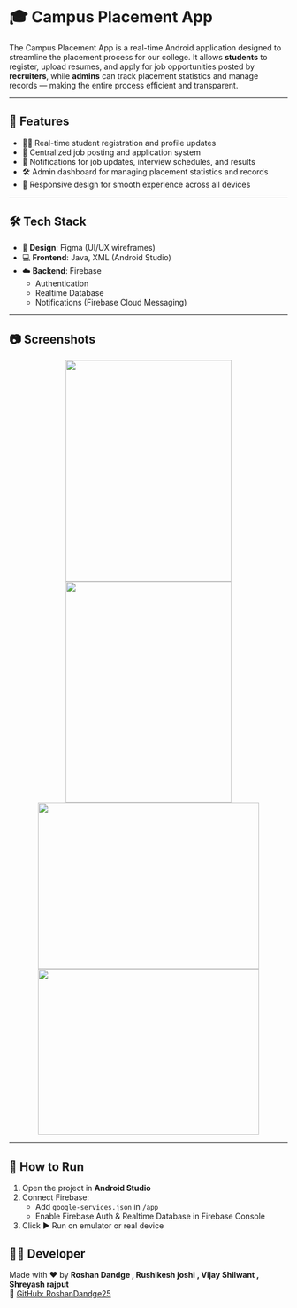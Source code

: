 # 🎓 Campus Placement App

The Campus Placement App is a real-time Android application designed to streamline the placement process for our college. It allows **students** to register, upload resumes, and apply for job opportunities posted by **recruiters**, while **admins** can track placement statistics and manage records — making the entire process efficient and transparent.

---

## 🚀 Features

- 👨‍🎓 Real-time student registration and profile updates
- 💼 Centralized job posting and application system
- 🔔 Notifications for job updates, interview schedules, and results
- 🛠️ Admin dashboard for managing placement statistics and records
- 📱 Responsive design for smooth experience across all devices

---

## 🛠️ Tech Stack

- 🎨 **Design**: Figma (UI/UX wireframes)
- 💻 **Frontend**: Java, XML (Android Studio)
- ☁️ **Backend**: Firebase
  - Authentication
  - Realtime Database
  - Notifications (Firebase Cloud Messaging)

---

## 📷 Screenshots

<p align="center">
  <img src="https://github.com/user-attachments/assets/4ecde303-6114-4853-aae2-8240544d8ffd" width="300" height="400" />
  <img src="https://github.com/user-attachments/assets/96affdd8-2f99-4e7d-8b78-689cf5408b4f" width="300" height="400" />
  <img src="https://github.com/user-attachments/assets/efd0bac6-80ef-49dd-b34e-75b7966a6604" width="400" height="300" />
  <img src="https://github.com/user-attachments/assets/bf849216-862d-4b7e-954d-4a9ccc1454b2" width="400" height="300" />
</p>

---
## 🔧 How to Run

1. Open the project in **Android Studio**
2. Connect Firebase:
   - Add `google-services.json` in `/app`
   - Enable Firebase Auth & Realtime Database in Firebase Console
3. Click ▶️ Run on emulator or real device

## 🧑‍💻 Developer

Made with ❤️ by **Roshan Dandge , Rushikesh joshi , Vijay Shilwant , Shreyash rajput**  
🔗 [GitHub: RoshanDandge25](https://github.com/RoshanDandge25)
